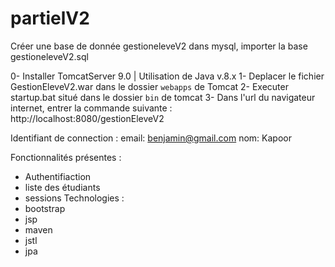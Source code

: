 # partielV2

Créer une base de donnée gestioneleveV2 dans mysql, importer la base gestioneleveV2.sql

0- Installer TomcatServer 9.0 | Utilisation de Java v.8.x
1- Deplacer le fichier GestionEleveV2.war dans le dossier `webapps` de Tomcat 
2- Executer startup.bat situé dans le dossier `bin` de tomcat 
3- Dans l'url du navigateur internet, entrer la commande suivante : http://localhost:8080/gestionEleveV2

Identifiant de connection :
email: benjamin@gmail.com
nom: Kapoor

Fonctionnalités présentes :
- Authentifiaction
- liste des étudiants
- sessions
Technologies :
- bootstrap
- jsp
- maven
- jstl
- jpa
